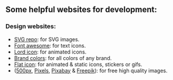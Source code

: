 ## Some helpful websites for development:
### Design websites:
- [SVG repo](https://www.svgrepo.com/): for SVG images.
- [Font awesome](https://fontawesome.com/): for text icons.
- [Lord icon](https://lordicon.com/): for animated icons.
- [Brand colors](https://brandcolors.net/): for all colors of any brand.
- [Flat icon](https://www.flaticon.com/): for animated & static icons, stickers or gifs.
- ([500px](https://500px.com/), [Pixels](https://www.pexels.com/), [Pixabay](https://pixabay.com/) & [Freepik](https://www.freepik.com/)): for free high quality images.

